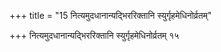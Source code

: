 +++
title = "15 नित्यमुदधानान्यद्भिररिक्तानि स्युर्गृहमेधिनोर्व्रतम्"

+++
नित्यमुदधानान्यद्भिररिक्तानि स्युर्गृहमेधिनोर्व्रतम् १५